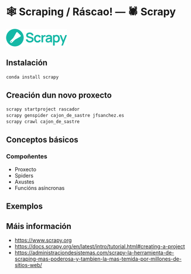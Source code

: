 # 🕸️ Scraping / Ráscao! &mdash; 🕷️ Scrapy

![Logo Scrapy](images/scraper/scrapy.svg#derecha "Scrapy")

## Instalación

``` bash
conda install scrapy
```

## Creación dun novo proxecto

``` bash
scrapy startproject rascador
scrapy genspider cajon_de_sastre jfsanchez.es
scrapy crawl cajon_de_sastre
```

## Conceptos básicos

### Compoñentes

- Proxecto
- Spiders
- Axustes
- Funcións asíncronas

## Exemplos



## Máis información

- <https://www.scrapy.org>
- <https://docs.scrapy.org/en/latest/intro/tutorial.html#creating-a-project>
- <https://administraciondesistemas.com/scrapy-la-herramienta-de-scraping-mas-poderosa-y-tambien-la-mas-temida-por-millones-de-sitios-web/>
